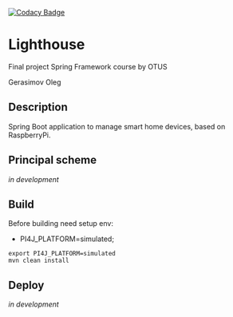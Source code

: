[![Codacy Badge](https://api.codacy.com/project/badge/Grade/6e3944323ca249bf923a589dd7b03f0f)](https://www.codacy.com/manual/geracimov/lighthouse?utm_source=github.com&amp;utm_medium=referral&amp;utm_content=geracimov/lighthouse&amp;utm_campaign=Badge_Grade)
# Lighthouse
Final project Spring Framework course by OTUS

Gerasimov Oleg

## Description
Spring Boot application to manage smart home devices, based on RaspberryPi.

## Principal scheme
_in development_

## Build
Before building need setup env:
*   PI4J_PLATFORM=simulated;

```shell script
export PI4J_PLATFORM=simulated
mvn clean install
```

## Deploy
_in development_
